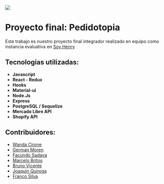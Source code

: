 <p align='left'>
    <img src='https://static.wixstatic.com/media/85087f_0d84cbeaeb824fca8f7ff18d7c9eaafd~mv2.png/v1/fill/w_160,h_30,al_c,q_85,usm_0.66_1.00_0.01/Logo_completo_Color_1PNG.webp' </img>
</p>

# Proyecto final: Pedidotopia

Este trabajo es nuestro proyecto final integrador realizado en equipo como instancia evaluativa en [Soy Henry](https://www.soyhenry.com/)

## Tecnologías utilizadas: 

* __Javascript__
* __React - Redux__
* __Hooks__
* __Material-ui__
* __Node.Js__
* __Express__
* __PostgreSQL / Sequelize__
* __Mercado Libre API__
* __Shopify API__


## Contribuidores: 

* [Wanda Cirone](https://github.com/WanCirone)
* [German Moren](https://github.com/GerMoren)
* [Facundo Sadava](https://github.com/facusada)
* [Marcelo Britos](https://github.com/MarceloBritos)
* [Bruno Vicente](https://github.com/brdionel)
* [Joaquin Quiroga](https://github.com/joaquinquiroga22)
* [Franco Silva](https://github.com/francoderweb)
